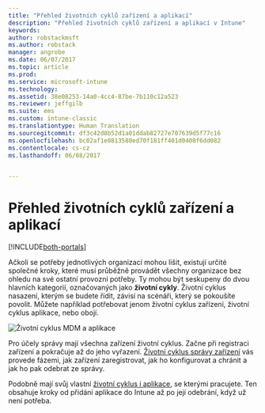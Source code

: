 ```yaml
---
title: "Přehled životních cyklů zařízení a aplikací"
description: "Přehled životních cyklů zařízení a aplikací v Intune"
keywords: 
author: robstackmsft
ms.author: robstack
manager: angrobe
ms.date: 06/07/2017
ms.topic: article
ms.prod: 
ms.service: microsoft-intune
ms.technology: 
ms.assetid: 38e08253-14a0-4cc4-87be-7b110c12a523
ms.reviewer: jeffgilb
ms.suite: ems
ms.custom: intune-classic
ms.translationtype: Human Translation
ms.sourcegitcommit: df3c42d8b52d1a01ddab82727e707639d5f77c16
ms.openlocfilehash: bc02af1e0813580ed70f181ff401d0408f6dd082
ms.contentlocale: cs-cz
ms.lasthandoff: 06/08/2017


---
```


# <a name="overview-of-device-and-app-lifecycles"></a>Přehled životních cyklů zařízení a aplikací

[!INCLUDE[both-portals](./includes/note-for-both-portals.md)]

Ačkoli se potřeby jednotlivých organizací mohou lišit, existují určité společné kroky, které musí průběžně provádět všechny organizace bez ohledu na své ostatní provozní potřeby. Ty mohou být seskupeny do dvou hlavních kategorií, označovaných jako **životní cykly**. Životní cyklus nasazení, kterým se budete řídit, závisí na scénáři, který se pokoušíte povolit. Můžete například potřebovat jenom životní cyklus zařízení, životní cyklus aplikace, nebo obojí.

![Životní cyklus MDM a aplikace](./media/device-app-lifecycle.png "životní cykly mobilních zařízení a aplikací")

Pro účely správy mají všechna zařízení životní cyklus. Začne při registraci zařízení a pokračuje až do jeho vyřazení. [Životní cyklus správy zařízení](device-lifecycle.md) vás provede fázemi, jak zařízení zaregistrovat, jak ho konfigurovat a chránit a jak ho pak odebrat ze správy.

Podobně mají svůj vlastní [životní cyklus i aplikace](app-lifecycle.md), se kterými pracujete. Ten obsahuje kroky od přidání aplikace do Intune až po její odebrání, když už není potřeba.

